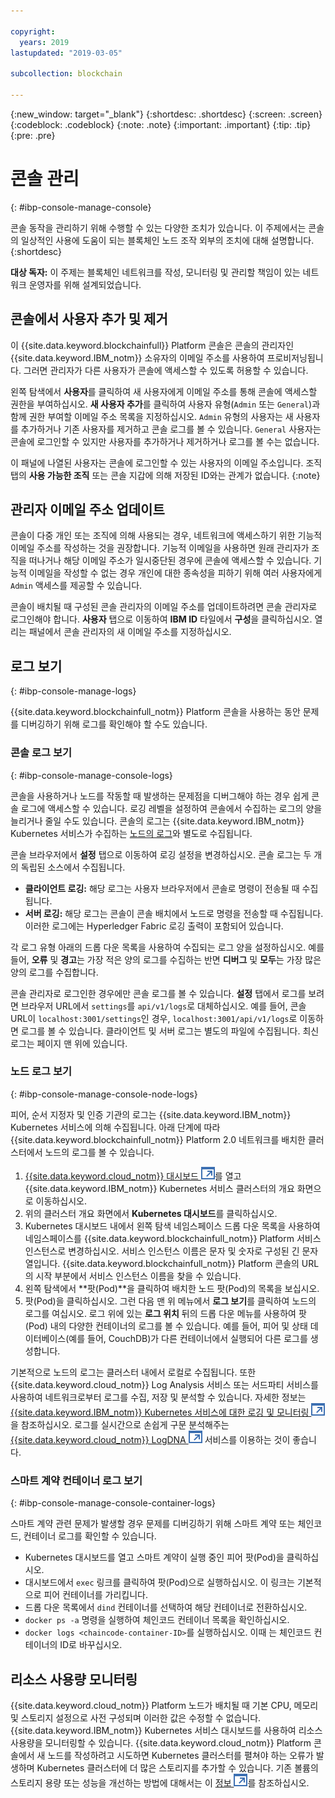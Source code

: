 ```yaml
---

copyright:
  years: 2019
lastupdated: "2019-03-05"

subcollection: blockchain

---
```


{:new_window: target="_blank"}
{:shortdesc: .shortdesc}
{:screen: .screen}
{:codeblock: .codeblock}
{:note: .note}
{:important: .important}
{:tip: .tip}
{:pre: .pre}


# 콘솔 관리
{: #ibp-console-manage-console}

콘솔 동작을 관리하기 위해 수행할 수 있는 다양한 조치가 있습니다. 이 주제에서는 콘솔의 일상적인 사용에 도움이 되는 블록체인 노드 조작 외부의 조치에 대해 설명합니다.
{:shortdesc}

**대상 독자:** 이 주제는 블록체인 네트워크를 작성, 모니터링 및 관리할 책임이 있는 네트워크 운영자를 위해 설계되었습니다. 

## 콘솔에서 사용자 추가 및 제거

이 {{site.data.keyword.blockchainfull}} Platform 콘솔은
콘솔의 관리자인 {{site.data.keyword.IBM_notm}} 소유자의 이메일 주소를 사용하여
프로비저닝됩니다. 그러면 관리자가 다른 사용자가 콘솔에 액세스할 수 있도록 허용할 수 있습니다.

왼쪽 탐색에서 **사용자**를 클릭하여 새 사용자에게 이메일 주소를 통해 콘솔에 액세스할 권한을
부여하십시오. **새 사용자 추가**를 클릭하여
사용자 유형(`Admin` 또는 `General`)과 함께 권한 부여할 이메일 주소 목록을
지정하십시오. `Admin` 유형의 사용자는 새 사용자를 추가하거나 기존 사용자를 제거하고
콘솔 로그를 볼 수 있습니다. `General` 사용자는 콘솔에 로그인할 수 있지만 사용자를 추가하거나 제거하거나 로그를 볼 수는 없습니다.


이 패널에 나열된 사용자는 콘솔에 로그인할 수 있는 사용자의 이메일 주소입니다. 조직
탭의 **사용 가능한 조직** 또는 콘솔 지갑에 의해 저장된 ID와는 관계가 없습니다.
{:note}

## 관리자 이메일 주소 업데이트

콘솔이 다중 개인 또는 조직에 의해 사용되는 경우,
네트워크에 액세스하기 위한 기능적 이메일 주소를 작성하는 것을 권장합니다. 기능적 이메일을 사용하면 원래 관리자가 조직을 떠나거나
해당 이메일 주소가 일시중단된 경우에 콘솔에 액세스할 수 있습니다. 기능적
이메일을 작성할 수 없는 경우 개인에 대한 종속성을 피하기 위해 여러 사용자에게 `Admin` 액세스를 제공할 수 있습니다.

콘솔이 배치될 때 구성된 콘솔 관리자의 이메일 주소를 업데이트하려면 콘솔 관리자로 로그인해야 합니다. **사용자** 탭으로
이동하여 **IBM ID** 타일에서 **구성**을 클릭하십시오. 열리는 패널에서 콘솔 관리자의 새 이메일 주소를 지정하십시오.

## 로그 보기
{: #ibp-console-manage-logs}

{{site.data.keyword.blockchainfull_notm}} Platform 콘솔을 사용하는 동안 문제를 디버깅하기 위해 로그를 확인해야 할 수도 있습니다. 

### 콘솔 로그 보기
{: #ibp-console-manage-console-logs}

콘솔을 사용하거나 노드를 작동할 때 발생하는 문제점을 디버그해야 하는 경우 쉽게 콘솔 로그에 액세스할 수 있습니다. 로깅 레벨을 설정하여 콘솔에서 수집하는 로그의 양을 늘리거나 줄일 수도
있습니다. 콘솔의 로그는 {{site.data.keyword.IBM_notm}} Kubernetes 서비스가 수집하는 [노드의 로그](/docs/services/blockchain/howto/ibp-console-manage.html#ibp-console-manage-console-node-logs)와
별도로 수집됩니다.

콘솔 브라우저에서 **설정** 탭으로 이동하여 로깅 설정을 변경하십시오. 콘솔 로그는 두 개의 독립된 소스에서 수집됩니다.

  * **클라이언트 로깅:** 해당 로그는 사용자 브라우저에서 콘솔로 명령이 전송될 때 수집됩니다.
  * **서버 로깅:** 해당 로그는 콘솔이 콘솔 배치에서 노드로 명령을 전송할 때 수집됩니다. 이러한 로그에는 Hyperledger Fabric 로깅 출력이 포함되어 있습니다.

각 로그 유형 아래의 드롭 다운 목록을 사용하여 수집되는 로그 양을 설정하십시오. 예를 들어,
**오류** 및 **경고**는
가장 적은 양의 로그를 수집하는 반면 **디버그** 및 **모두**는 가장 많은 양의 로그를 수집합니다.

콘솔 관리자로 로그인한 경우에만 콘솔 로그를 볼 수 있습니다. **설정** 탭에서
로그를 보려면 브라우저 URL에서 `settings`를 `api/v1/logs`로 대체하십시오. 예를 들어,
콘솔 URL이 `localhost:3001/settings`인 경우, `localhost:3001/api/v1/logs`로 이동하면
로그를 볼 수 있습니다. 클라이언트 및 서버 로그는 별도의 파일에 수집됩니다. 최신 로그는 페이지 맨 위에 있습니다.

### 노드 로그 보기
{: #ibp-console-manage-console-node-logs}

피어, 순서 지정자 및 인증 기관의 로그는 {{site.data.keyword.IBM_notm}} Kubernetes 서비스에 의해 수집됩니다. 아래
단계에 따라 {{site.data.keyword.blockchainfull_notm}} Platform 2.0 네트워크를 배치한
클러스터에서 노드의 로그를 볼 수 있습니다.

1. [{{site.data.keyword.cloud_notm}} 대시보드 ![외부 링크 아이콘](../images/external_link.svg "외부 링크 아이콘")](https://cloud.ibm.com/resources)를
열고 {{site.data.keyword.IBM_notm}} Kubernetes 서비스 클러스터의 개요 화면으로 이동하십시오.
2. 위의 클러스터 개요 화면에서 **Kubernetes 대시보드**를 클릭하십시오. 
3. Kubernetes 대시보드 내에서 왼쪽 탐색 네임스페이스 드롭 다운 목록을
사용하여 네임스페이스를 {{site.data.keyword.blockchainfull_notm}} Platform 서비스 인스턴스로
변경하십시오. 서비스 인스턴스 이름은 문자 및 숫자로 구성된 긴 문자열입니다. {{site.data.keyword.blockchainfull_notm}} Platform 콘솔의
URL의 시작 부분에서 서비스 인스턴스 이름을 찾을 수 있습니다.
4. 왼쪽 탐색에서 **팟(Pod)**을 클릭하여 배치한 노드 팟(Pod)의 목록을 보십시오.
5. 팟(Pod)을 클릭하십시오. 그런 다음 맨 위 메뉴에서 **로그 보기**를 클릭하여 노드의 로그를 여십시오. 로그 위에 있는
**로그 위치** 뒤의 드롭 다운 메뉴를 사용하여 팟(Pod) 내의 다양한 컨테이너의
로그를 볼 수 있습니다. 예를 들어, 피어 및 상태 데이터베이스(예를 들어, CouchDB)가
다른 컨테이너에서 실행되어 다른 로그를 생성합니다.

기본적으로 노드의 로그는 클러스터 내에서 로컬로 수집됩니다. 또한 {{site.data.keyword.cloud_notm}} Log Analysis 서비스
또는 서드파티 서비스를 사용하여 네트워크로부터 로그를 수집, 저장 및 분석할 수 있습니다. 자세한 정보는 [{{site.data.keyword.IBM_notm}} Kubernetes 서비스에 대한 로깅 및 모니터링 ![외부 링크 아이콘](../images/external_link.svg "외부 링크 아이콘")](https://console.cloud.ibm.com/docs/containers?topic=containers-health#health "{{site.data.keyword.IBM_notm}} Kubernetes 서비스에 대한 로깅 및 모니터링")을 참조하십시오. 로그를 실시간으로 손쉽게 구문 분석해주는 [{{site.data.keyword.cloud_notm}} LogDNA ![외부 링크 아이콘](../images/external_link.svg "외부 링크 아이콘")](https://cloud.ibm.com/catalog/services/logdna "{{site.data.keyword.IBM_notm}} Log Analysis with LogDNA") 서비스를 이용하는 것이 좋습니다. 

### 스마트 계약 컨테이너 로그 보기
{: #ibp-console-manage-console-container-logs}

스마트 계약 관련 문제가 발생할 경우 문제를 디버깅하기 위해 스마트 계약 또는 체인코드, 컨테이너 로그를 확인할 수 있습니다. 

- Kubernetes 대시보드를 열고 스마트 계약이 실행 중인 피어 팟(Pod)을 클릭하십시오. 
- 대시보드에서 `exec` 링크를 클릭하여 팟(Pod)으로 실행하십시오. 이 링크는 기본적으로 피어 컨테이너를 가리킵니다. 
- 드롭 다운 목록에서 `dind` 컨테이너를 선택하여 해당 컨테이너로 전환하십시오. 
- `docker ps -a` 명령을 실행하여 체인코드 컨테이너 목록을 확인하십시오. 
- `docker logs <chaincode-container-ID>`를 실행하십시오. 이때 <chaincode-container-ID>는 체인코드 컨테이너의 ID로 바꾸십시오. 


## 리소스 사용량 모니터링

{{site.data.keyword.cloud_notm}} Platform 노드가 배치될 때
기본 CPU, 메모리 및 스토리지 설정으로 사전 구성되며 이러한 값은 수정할 수 없습니다. {{site.data.keyword.IBM_notm}} Kubernetes 서비스 대시보드를
사용하여 리소스 사용량을 모니터링할 수 있습니다. {{site.data.keyword.cloud_notm}} Platform 콘솔에서
새 노드를 작성하려고 시도하면 Kubernetes 클러스터를 펼쳐야 하는 오류가 발생하며 Kubernetes 클러스터에
더 많은 스토리지를 추가할 수 있습니다. 기존 볼륨의 스토리지 용량 또는 성능을 개선하는 방법에 대해서는 이 [정보 ![외부 링크 아이콘](../images/external_link.svg "외부 링크 아이콘")](https://cloud.ibm.com/docs/containers/cs_storage_file.html#change_storage_configuration "기존 스토리지 디바이스의 크기 및 IOPS  변경")를 참조하십시오.
